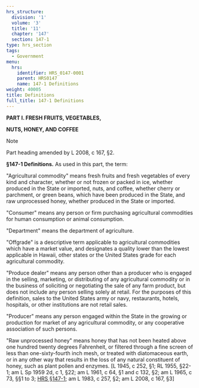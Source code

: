```yaml
---
hrs_structure:
  division: '1'
  volume: '3'
  title: '11'
  chapter: '147'
  section: 147-1
type: hrs_section
tags:
  - Government
menu:
  hrs:
    identifier: HRS_0147-0001
    parent: HRS0147
    name: 147-1 Definitions
weight: 40005
title: Definitions
full_title: 147-1 Definitions
---
```

**PART I. FRESH FRUITS, VEGETABLES,**

**NUTS, HONEY, AND COFFEE**

Note

Part heading amended by L 2008, c 167, §2.

**§147-1 Definitions.** As used in this part, the term:

"Agricultural commodity" means fresh fruits and fresh vegetables of every kind and character, whether or not frozen or packed in ice, whether produced in the State or imported, nuts, and coffee, whether cherry or parchment, or green beans, which have been produced in the State, and raw unprocessed honey, whether produced in the State or imported.

"Consumer" means any person or firm purchasing agricultural commodities for human consumption or animal consumption.

"Department" means the department of agriculture.

"Offgrade" is a descriptive term applicable to agricultural commodities which have a market value, and designates a quality lower than the lowest applicable in Hawaii, other states or the United States grade for each agricultural commodity.

"Produce dealer" means any person other than a producer who is engaged in the selling, marketing, or distributing of any agricultural commodity or in the business of soliciting or negotiating the sale of any farm product, but does not include any person selling solely at retail. For the purposes of this definition, sales to the United States army or navy, restaurants, hotels, hospitals, or other institutions are not retail sales.

"Producer" means any person engaged within the State in the growing or production for market of any agricultural commodity, or any cooperative association of such persons.

"Raw unprocessed honey" means honey that has not been heated above one hundred twenty degrees Fahrenheit, or filtered through a fine screen of less than one-sixty-fourth inch mesh, or treated with diatomaceous earth, or in any other way that results in the loss of any natural constituent of honey, such as plant pollen and enzymes. [L 1945, c 252, §1; RL 1955, §22-1; am L Sp 1959 2d, c 1, §22; am L 1961, c 64, §1 and c 132, §2; am L 1965, c 73, §§1 to 3; [HRS §147-1](/title-11/chapter-147/section-147-1/); am L 1983, c 257, §2; am L 2008, c 167, §3]